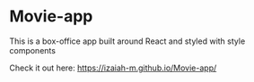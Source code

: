 # Movie-app

This is a box-office app built around React and styled with style components

Check it out here: https://izaiah-m.github.io/Movie-app/
